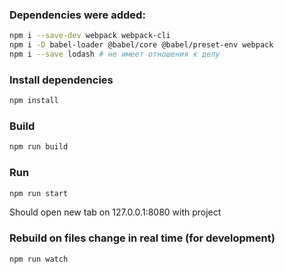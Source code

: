 ### Dependencies were added:

```sh
npm i --save-dev webpack webpack-cli 
npm i -D babel-loader @babel/core @babel/preset-env webpack
npm i --save lodash # не имеет отношения к делу
```

### Install dependencies
```sh
npm install
```

### Build
```sh
npm run build
```

### Run
```sh
npm run start
```
Should open new tab on 127.0.0.1:8080 with project

### Rebuild on files change in real time (for development)
```sh
npm run watch
```
